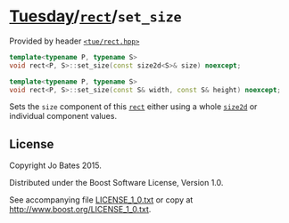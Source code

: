 [Tuesday](../../../README.md)/[`rect`](../../headers/rect.md)/`set_size`
========================================================================
Provided by header [`<tue/rect.hpp>`](../../headers/rect.md)

```c++
template<typename P, typename S>
void rect<P, S>::set_size(const size2d<S>& size) noexcept;

template<typename P, typename S>
void rect<P, S>::set_size(const S& width, const S& height) noexcept;
```

Sets the `size` component of this [`rect`](../../headers/rect.md) either using a
whole [`size2d`](../../headers/size2d.md) or individual component values.

License
-------
Copyright Jo Bates 2015.

Distributed under the Boost Software License, Version 1.0.

See accompanying file [LICENSE_1_0.txt](../../../LICENSE_1_0.txt) or copy at
http://www.boost.org/LICENSE_1_0.txt.
